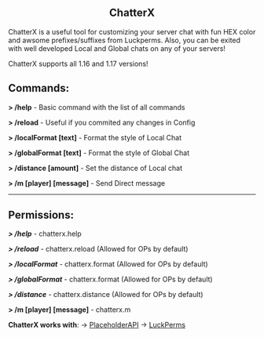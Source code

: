 ## <center>**ChatterX**</center>
ChatterX is a useful tool for customizing your server chat with fun HEX color and awsome prefixes/suffixes from Luckperms. Also, you can be exited with well developed Local and Global chats on any of your servers!

ChatterX supports all 1.16 and 1.17 versions!


## **Commands:**
**> /help** - Basic command with the list of all commands

**> /reload** - Useful if you commited any changes in Config

**> /localFormat [text]** - Format the style of Local Chat

**> /globalFormat [text]** - Format the style of Global Chat

**> /distance [amount]** - Set the distance of Local chat

**> /m [player] [message]** - Send Direct message

-----------------------
## **Permissions:**
***> /help*** - chatterx.help

***> /reload*** - chatterx.reload (Allowed for OPs by default)

***> /localFormat*** - chatterx.format (Allowed for OPs by default)

***> /globalFormat*** - chatterx.format (Allowed for OPs by default)

***> /distance*** - chatterx.distance (Allowed for OPs by default)

**> /m [player] [message]** - chatterx.m



**ChatterX works with**:
-> [PlaceholderAPI](https://www.spigotmc.org/resources/placeholderapi.6245/)
-> [LuckPerms](https://www.spigotmc.org/resources/luckperms.28140/)
